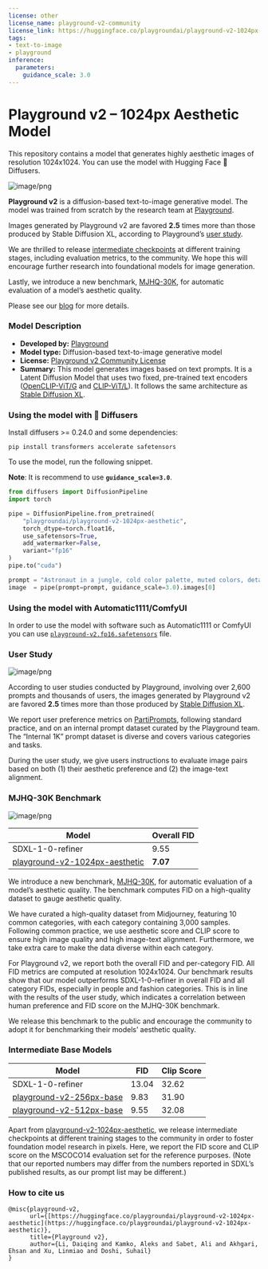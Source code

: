 ```yaml
---
license: other
license_name: playground-v2-community
license_link: https://huggingface.co/playgroundai/playground-v2-1024px-aesthetic/blob/main/LICENSE.md
tags:
- text-to-image
- playground
inference:
  parameters:
    guidance_scale: 3.0
---
```

# Playground v2 – 1024px Aesthetic Model

This repository contains a model that generates highly aesthetic images of resolution 1024x1024. You can use the model with Hugging Face 🧨 Diffusers.

![image/png](https://cdn-uploads.huggingface.co/production/uploads/63855d851769b7c4b10e1f76/p0up5GNQgO0vVIiJ672K7.png)


**Playground v2** is a diffusion-based text-to-image generative model. The model was trained from scratch by the research team at [Playground](https://playground.com). 

Images generated by Playground v2 are favored **2.5** times more than those produced by Stable Diffusion XL, according to Playground’s [user study](#user-study).

We are thrilled to release [intermediate checkpoints](#intermediate-base-models) at different training stages, including evaluation metrics, to the community. We hope this will encourage further research into foundational models for image generation.

Lastly, we introduce a new benchmark, [MJHQ-30K](#mjhq-30k-benchmark), for automatic evaluation of a model’s aesthetic quality.

Please see our [blog](https://blog.playgroundai.com/playground-v2/) for more details.

### Model Description

- **Developed by:** [Playground](https://playground.com)
- **Model type:** Diffusion-based text-to-image generative model
- **License:** [Playground v2 Community License](https://huggingface.co/playgroundai/playground-v2-1024px-aesthetic/blob/main/LICENSE.md)
- **Summary:** This model generates images based on text prompts. It is a Latent Diffusion Model that uses two fixed, pre-trained text encoders ([OpenCLIP-ViT/G](https://github.com/mlfoundations/open_clip) and [CLIP-ViT/L](https://github.com/openai/CLIP/tree/main)). It follows the same architecture as [Stable Diffusion XL](https://huggingface.co/stabilityai/stable-diffusion-xl-base-1.0).

### Using the model with 🧨 Diffusers

Install diffusers >= 0.24.0 and some dependencies:
```
pip install transformers accelerate safetensors
```

To use the model, run the following snippet.

**Note**: It is recommend to use **`guidance_scale=3.0`**.

```python
from diffusers import DiffusionPipeline
import torch

pipe = DiffusionPipeline.from_pretrained(
    "playgroundai/playground-v2-1024px-aesthetic",
    torch_dtype=torch.float16,
    use_safetensors=True,
    add_watermarker=False,
    variant="fp16"
)
pipe.to("cuda")

prompt = "Astronaut in a jungle, cold color palette, muted colors, detailed, 8k"
image  = pipe(prompt=prompt, guidance_scale=3.0).images[0]
```

### Using the model with Automatic1111/ComfyUI

In order to use the model with software such as Automatic1111 or ComfyUI you can use [`playground-v2.fp16.safetensors`](https://huggingface.co/playgroundai/playground-v2-1024px-aesthetic/blob/main/playground-v2.fp16.safetensors) file.

### User Study

![image/png](https://cdn-uploads.huggingface.co/production/uploads/63855d851769b7c4b10e1f76/8VzBkSYaUU3dt509Co9sk.png)

According to user studies conducted by Playground, involving over 2,600 prompts and thousands of users, the images generated by Playground v2 are favored **2.5** times more than those produced by [Stable Diffusion XL](https://huggingface.co/stabilityai/stable-diffusion-xl-base-1.0).

We report user preference metrics on [PartiPrompts](https://github.com/google-research/parti), following standard practice, and on an internal prompt dataset curated by the Playground team. The “Internal 1K” prompt dataset is diverse and covers various categories and tasks.

During the user study, we give users instructions to evaluate image pairs based on both (1) their aesthetic preference and (2) the image-text alignment.

### MJHQ-30K Benchmark

![image/png](https://cdn-uploads.huggingface.co/production/uploads/63855d851769b7c4b10e1f76/o3Bt62qFsTO9DkeX2yLua.png)

| Model                                 | Overall FID   |
| ------------------------------------- | ----- |
| SDXL-1-0-refiner                      | 9.55  |
| [playground-v2-1024px-aesthetic](https://huggingface.co/playgroundai/playground-v2-1024px-aesthetic)        | **7.07**  |

We introduce a new benchmark, [MJHQ-30K](https://huggingface.co/datasets/playgroundai/MJHQ-30K), for automatic evaluation of a model’s aesthetic quality. The benchmark computes FID on a high-quality dataset to gauge aesthetic quality.

We have curated a high-quality dataset from Midjourney, featuring 10 common categories, with each category containing 3,000 samples. Following common practice, we use aesthetic score and CLIP score to ensure high image quality and high image-text alignment. Furthermore, we take extra care to make the data diverse within each category.

For Playground v2, we report both the overall FID and per-category FID. All FID metrics are computed at resolution 1024x1024. Our benchmark results show that our model outperforms SDXL-1-0-refiner in overall FID and all category FIDs, especially in people and fashion categories. This is in line with the results of the user study, which indicates a correlation between human preference and FID score on the MJHQ-30K benchmark.

We release this benchmark to the public and encourage the community to adopt it for benchmarking their models’ aesthetic quality.

### Intermediate Base Models

| Model                        | FID    | Clip Score |
| ---------------------------- | ------ | ---------- |
| SDXL-1-0-refiner             | 13.04  | 32.62      |
| [playground-v2-256px-base](https://huggingface.co/playgroundai/playground-v2-256px-base)     | 9.83   | 31.90      |
| [playground-v2-512px-base](https://huggingface.co/playgroundai/playground-v2-512px-base)     | 9.55   | 32.08      |


Apart from [playground-v2-1024px-aesthetic](https://huggingface.co/playgroundai/playground-v2-1024px-aesthetic), we release intermediate checkpoints at different training stages to the community in order to foster foundation model research in pixels. Here, we report the FID score and CLIP score on the MSCOCO14 evaluation set for the reference purposes. (Note that our reported numbers may differ from the numbers reported in SDXL’s published results, as our prompt list may be different.)

### How to cite us

```
@misc{playground-v2,
      url={[https://huggingface.co/playgroundai/playground-v2-1024px-aesthetic](https://huggingface.co/playgroundai/playground-v2-1024px-aesthetic)},
      title={Playground v2},
      author={Li, Daiqing and Kamko, Aleks and Sabet, Ali and Akhgari, Ehsan and Xu, Linmiao and Doshi, Suhail}
}
```